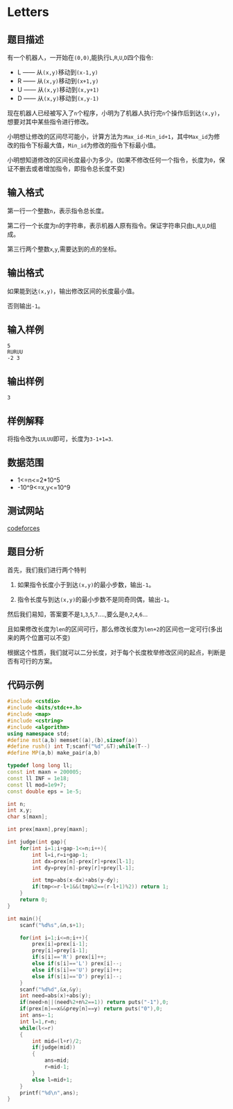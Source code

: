 # Letters

## 题目描述

有一个机器人，一开始在`(0,0)`,能执行`L`,`R`,`U`,`D`四个指令:

- L —— 从`(x,y)`移动到`(x-1,y)`
- R —— 从`(x,y)`移动到`(x+1,y)`
- U —— 从`(x,y)`移动到`(x,y+1)`
- D —— 从`(x,y)`移动到`(x,y-1)`

现在机器人已经被写入了`n`个程序，小明为了机器人执行完`n`个操作后到达`(x,y)`，想要对其中某些指令进行修改。

小明想让修改的区间尽可能小，计算方法为:`Max_id-Min_id+1`，其中`Max_id`为修改的指令下标最大值，`Min_id`为修改的指令下标最小值。

小明想知道修改的区间长度最小为多少。(如果不修改任何一个指令，长度为`0`，保证不删去或者增加指令，即指令总长度不变)

## 输入格式

第一行一个整数`n`，表示指令总长度。

第二行一个长度为`n`的字符串，表示机器人原有指令。保证字符串只由`L`,`R`,`U`,`D`组成。

第三行两个整数`x`,`y`,需要达到的点的坐标。


## 输出格式

如果能到达`(x,y)`，输出修改区间的长度最小值。

否则输出`-1`。

## 输入样例

    5
    RURUU
    -2 3

## 输出样例

    3
    
## 样例解释
    
将指令改为`LULUU`即可，长度为`3-1+1=3`.
    
## 数据范围

- 1<=n<=2*10^5
- -10^9<=x,y<=10^9

## 测试网站

[codeforces](https://codeforces.com/contest/1073/problem/C)

## 题目分析
   
首先，我们我们进行两个特判
   
1. 如果指令长度小于到达`(x,y)`的最小步数，输出`-1`。

2. 指令长度与到达`(x,y)`的最小步数不是同奇同偶，输出`-1`。

然后我们易知，答案要不是`1`,`3`,`5`,`7`....,要么是`0`,`2`,`4`,`6`...

且如果修改长度为`len`的区间可行，那么修改长度为`len+2`的区间也一定可行(多出来的两个位置可以不变)

根据这个性质，我们就可以二分长度，对于每个长度枚举修改区间的起点，判断是否有可行的方案。

## 代码示例

```c++
#include <cstdio>
#include <bits/stdc++.h>
#include <map>
#include <cstring>
#include <algorithm>
using namespace std;
#define mst(a,b) memset((a),(b),sizeof(a))
#define rush() int T;scanf("%d",&T);while(T--)
#define MP(a,b) make_pair(a,b)

typedef long long ll;
const int maxn = 200005;
const ll INF = 1e18;
const ll mod=1e9+7;
const double eps = 1e-5;

int n;
int x,y;
char s[maxn];

int prex[maxn],prey[maxn];

int judge(int gap){
    for(int i=1;i+gap-1<=n;i++){
        int l=i,r=i+gap-1;
        int dx=prex[n]-prex[r]+prex[l-1];
        int dy=prey[n]-prey[r]+prey[l-1];

        int tmp=abs(x-dx)+abs(y-dy);
        if(tmp<=r-l+1&&(tmp%2==(r-l+1)%2)) return 1;
    }
    return 0;
}

int main(){
    scanf("%d%s",&n,s+1);

    for(int i=1;i<=n;i++){
        prex[i]=prex[i-1];
        prey[i]=prey[i-1];
        if(s[i]=='R') prex[i]++;
        else if(s[i]=='L') prex[i]--;
        else if(s[i]=='U') prey[i]++;
        else if(s[i]=='D') prey[i]--;
    }
    scanf("%d%d",&x,&y);
    int need=abs(x)+abs(y);
    if(need>n||(need%2+n%2==1)) return puts("-1"),0;
    if(prex[n]==x&&prey[n]==y) return puts("0"),0;
    int ans=-1;
    int l=1,r=n;
    while(l<=r)
    {
        int mid=(l+r)/2;
        if(judge(mid))
        {
            ans=mid;
            r=mid-1;
        }
        else l=mid+1;
    }
    printf("%d\n",ans);
}
```

